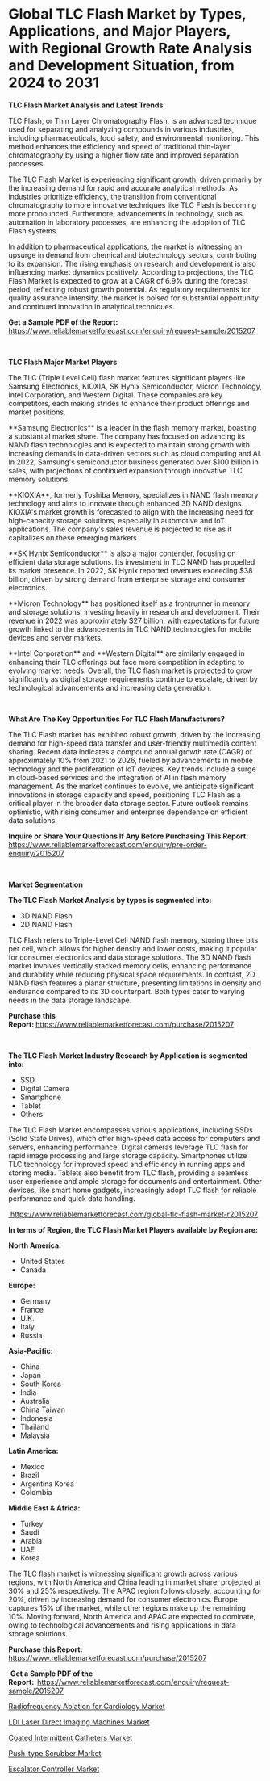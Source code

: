 <p><h1>Global TLC Flash Market by Types, Applications, and Major Players, with Regional Growth Rate Analysis and Development Situation, from 2024 to 2031</h1></p><p><strong>TLC Flash Market Analysis and Latest Trends</strong></p>
<p><p>TLC Flash, or Thin Layer Chromatography Flash, is an advanced technique used for separating and analyzing compounds in various industries, including pharmaceuticals, food safety, and environmental monitoring. This method enhances the efficiency and speed of traditional thin-layer chromatography by using a higher flow rate and improved separation processes.</p><p>The TLC Flash Market is experiencing significant growth, driven primarily by the increasing demand for rapid and accurate analytical methods. As industries prioritize efficiency, the transition from conventional chromatography to more innovative techniques like TLC Flash is becoming more pronounced. Furthermore, advancements in technology, such as automation in laboratory processes, are enhancing the adoption of TLC Flash systems.</p><p>In addition to pharmaceutical applications, the market is witnessing an upsurge in demand from chemical and biotechnology sectors, contributing to its expansion. The rising emphasis on research and development is also influencing market dynamics positively. According to projections, the TLC Flash Market is expected to grow at a CAGR of 6.9% during the forecast period, reflecting robust growth potential. As regulatory requirements for quality assurance intensify, the market is poised for substantial opportunity and continued innovation in analytical techniques.</p></p>
<p><strong>Get a Sample PDF of the Report:&nbsp;</strong> <a href="https://www.reliablemarketforecast.com/enquiry/request-sample/2015207?utm_campaign=1080&utm_medium=2&utm_source=Github&utm_content=ia&utm_term=27102024&utm_id=tlc-flash">https://www.reliablemarketforecast.com/enquiry/request-sample/2015207</a></p>
<p>&nbsp;</p>
<p><strong>TLC Flash Major Market Players</strong></p>
<p><p>The TLC (Triple Level Cell) flash market features significant players like Samsung Electronics, KIOXIA, SK Hynix Semiconductor, Micron Technology, Intel Corporation, and Western Digital. These companies are key competitors, each making strides to enhance their product offerings and market positions.</p><p>**Samsung Electronics** is a leader in the flash memory market, boasting a substantial market share. The company has focused on advancing its NAND flash technologies and is expected to maintain strong growth with increasing demands in data-driven sectors such as cloud computing and AI. In 2022, Samsung's semiconductor business generated over $100 billion in sales, with projections of continued expansion through innovative TLC memory solutions.</p><p>**KIOXIA**, formerly Toshiba Memory, specializes in NAND flash memory technology and aims to innovate through enhanced 3D NAND designs. KIOXIA's market growth is forecasted to align with the increasing need for high-capacity storage solutions, especially in automotive and IoT applications. The company's sales revenue is projected to rise as it capitalizes on these emerging markets.</p><p>**SK Hynix Semiconductor** is also a major contender, focusing on efficient data storage solutions. Its investment in TLC NAND has propelled its market presence. In 2022, SK Hynix reported revenues exceeding $38 billion, driven by strong demand from enterprise storage and consumer electronics.</p><p>**Micron Technology** has positioned itself as a frontrunner in memory and storage solutions, investing heavily in research and development. Their revenue in 2022 was approximately $27 billion, with expectations for future growth linked to the advancements in TLC NAND technologies for mobile devices and server markets.</p><p>**Intel Corporation** and **Western Digital** are similarly engaged in enhancing their TLC offerings but face more competition in adapting to evolving market needs. Overall, the TLC flash market is projected to grow significantly as digital storage requirements continue to escalate, driven by technological advancements and increasing data generation.</p></p>
<p>&nbsp;</p>
<p><strong>What Are The Key Opportunities For TLC Flash Manufacturers?</strong></p>
<p><p>The TLC Flash market has exhibited robust growth, driven by the increasing demand for high-speed data transfer and user-friendly multimedia content sharing. Recent data indicates a compound annual growth rate (CAGR) of approximately 10% from 2021 to 2026, fueled by advancements in mobile technology and the proliferation of IoT devices. Key trends include a surge in cloud-based services and the integration of AI in flash memory management. As the market continues to evolve, we anticipate significant innovations in storage capacity and speed, positioning TLC Flash as a critical player in the broader data storage sector. Future outlook remains optimistic, with rising consumer and enterprise dependence on efficient data solutions.</p></p>
<p><strong>Inquire or Share Your Questions If Any Before Purchasing This Report:</strong> <a href="https://www.reliablemarketforecast.com/enquiry/pre-order-enquiry/2015207?utm_campaign=1080&utm_medium=2&utm_source=Github&utm_content=ia&utm_term=27102024&utm_id=tlc-flash">https://www.reliablemarketforecast.com/enquiry/pre-order-enquiry/2015207</a></p>
<p>&nbsp;</p>
<p><strong>Market Segmentation</strong></p>
<p><strong>The TLC Flash Market Analysis by types is segmented into:</strong></p>
<p><ul><li>3D NAND Flash</li><li>2D NAND Flash</li></ul></p>
<p><p>TLC Flash refers to Triple-Level Cell NAND flash memory, storing three bits per cell, which allows for higher density and lower costs, making it popular for consumer electronics and data storage solutions. The 3D NAND flash market involves vertically stacked memory cells, enhancing performance and durability while reducing physical space requirements. In contrast, 2D NAND flash features a planar structure, presenting limitations in density and endurance compared to its 3D counterpart. Both types cater to varying needs in the data storage landscape.</p></p>
<p><strong>Purchase this Report:&nbsp;</strong><a href="https://www.reliablemarketforecast.com/purchase/2015207?utm_campaign=1080&utm_medium=2&utm_source=Github&utm_content=ia&utm_term=27102024&utm_id=tlc-flash">https://www.reliablemarketforecast.com/purchase/2015207</a></p>
<p>&nbsp;</p>
<p><strong>The TLC Flash Market Industry Research by Application is segmented into:</strong></p>
<p><ul><li>SSD</li><li>Digital Camera</li><li>Smartphone</li><li>Tablet</li><li>Others</li></ul></p>
<p><p>The TLC Flash Market encompasses various applications, including SSDs (Solid State Drives), which offer high-speed data access for computers and servers, enhancing performance. Digital cameras leverage TLC flash for rapid image processing and large storage capacity. Smartphones utilize TLC technology for improved speed and efficiency in running apps and storing media. Tablets also benefit from TLC flash, providing a seamless user experience and ample storage for documents and entertainment. Other devices, like smart home gadgets, increasingly adopt TLC flash for reliable performance and quick data handling.</p></p>
<p><a href="https://www.reliablemarketforecast.com/global-tlc-flash-market-r2015207?utm_campaign=1080&utm_medium=2&utm_source=Github&utm_content=ia&utm_term=27102024&utm_id=tlc-flash">&nbsp;https://www.reliablemarketforecast.com/global-tlc-flash-market-r2015207</a></p>
<p><strong>In terms of Region, the TLC Flash Market Players available by Region are:</strong></p>
<p>
    <p> <strong> North America: </strong>
        <ul>
            <li>United States</li>
            <li>Canada</li>
        </ul>
        </p> 
    <p> <strong> Europe: </strong>
        <ul>
            <li>Germany</li>
            <li>France</li>
            <li>U.K.</li>
            <li>Italy</li>
            <li>Russia</li>
        </ul>
        </p> 
    <p> <strong> Asia-Pacific: </strong>
        <ul>
            <li>China</li>
            <li>Japan</li>
            <li>South Korea</li>
            <li>India</li>
            <li>Australia</li>
            <li>China Taiwan</li>
            <li>Indonesia</li>
            <li>Thailand</li>
            <li>Malaysia</li>
        </ul>
        </p> 
    <p> <strong> Latin America: </strong>
        <ul>
            <li>Mexico</li>
            <li>Brazil</li>
            <li>Argentina Korea</li>
            <li>Colombia</li>
        </ul>
        </p> 
    <p> <strong> Middle East & Africa: </strong>
        <ul>
            <li>Turkey</li>
            <li>Saudi</li>
            <li>Arabia</li>
            <li>UAE</li>
            <li>Korea</li>
        </ul>
    </p>
    </p>
<p><p>The TLC flash market is witnessing significant growth across various regions, with North America and China leading in market share, projected at 30% and 25% respectively. The APAC region follows closely, accounting for 20%, driven by increasing demand for consumer electronics. Europe captures 15% of the market, while other regions make up the remaining 10%. Moving forward, North America and APAC are expected to dominate, owing to technological advancements and rising applications in data storage solutions.</p></p>
<p><strong>Purchase this Report: </strong><a href="https://www.reliablemarketforecast.com/purchase/2015207?utm_campaign=1080&utm_medium=2&utm_source=Github&utm_content=ia&utm_term=27102024&utm_id=tlc-flash">https://www.reliablemarketforecast.com/purchase/2015207</a></p>
<p>&nbsp;<strong>Get a Sample PDF of the Report:&nbsp;&nbsp;</strong><a href="https://www.reliablemarketforecast.com/enquiry/request-sample/2015207?utm_campaign=1080&utm_medium=2&utm_source=Github&utm_content=ia&utm_term=27102024&utm_id=tlc-flash">https://www.reliablemarketforecast.com/enquiry/request-sample/2015207</a></p>
<p><strong></strong></p>
<p><p><a href="https://www.linkedin.com/pulse/digital-transformation-radiofrequency-ablation-cardiology-uhsee?utm_campaign=1080&utm_medium=2&utm_source=Github&utm_content=ia&utm_term=27102024&utm_id=tlc-flash">Radiofrequency Ablation for Cardiology Market</a></p><p><a href="https://github.com/lallietva4l/Market-Research-Report-List-1/blob/main/ldi-laser-direct-imaging-machines-market.md?utm_campaign=1080&utm_medium=2&utm_source=Github&utm_content=ia&utm_term=27102024&utm_id=tlc-flash">LDI Laser Direct Imaging Machines Market</a></p><p><a href="https://www.linkedin.com/pulse/coated-intermittent-catheters-sector-surge-42-growth-roadmap-cm3ze?utm_campaign=1080&utm_medium=2&utm_source=Github&utm_content=ia&utm_term=27102024&utm_id=tlc-flash">Coated Intermittent Catheters Market</a></p><p><a href="https://issuu.com/reportprime-2/docs/push-type-scrubber-market-size-2030.pptx?utm_campaign=1080&utm_medium=2&utm_source=Github&utm_content=ia&utm_term=27102024&utm_id=tlc-flash">Push-type Scrubber Market</a></p><p><a href="https://github.com/anidillnagatat/Market-Research-Report-List-1/blob/main/escalator-controller-market.md?utm_campaign=1080&utm_medium=2&utm_source=Github&utm_content=ia&utm_term=27102024&utm_id=tlc-flash">Escalator Controller Market</a></p></p>